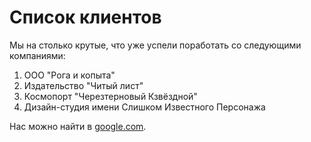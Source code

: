 # Список клиентов

Мы на столько крутые, что уже успели поработать со следующими компаниями:

1. ООО "Рога и копыта"
2. Издательство "Читый лист"
3. Космопорт "Черезтерновый Кзвёздной"
4. Дизайн-студия имени Слишком Известного Персонажа

Нас можно найти в [google.com](https://www.google.com/?hl=ru).